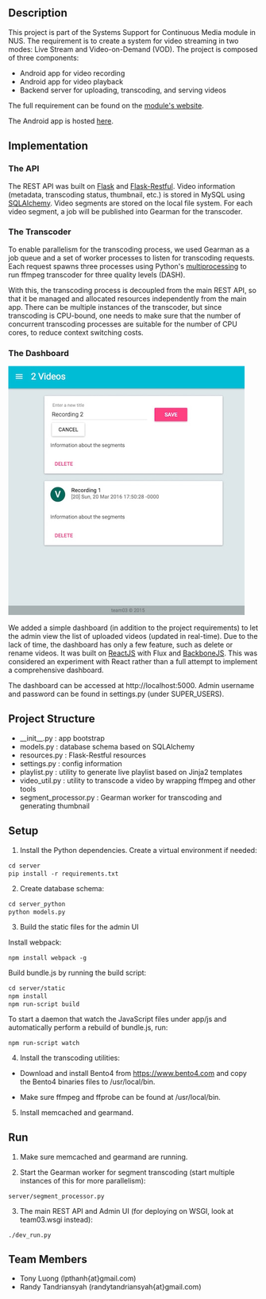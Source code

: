 ## Description
This project is part of the Systems Support for Continuous Media module in NUS. The requirement is to create a system for video streaming in two modes: Live Stream and Video-on-Demand (VOD). The project is composed of three components:
* Android app for video recording
* Android app for video playback
* Backend server for uploading, transcoding, and serving videos

The full requirement can be found on the [module's website](http://www.comp.nus.edu.sg/~cs5248/proj.html).

The Android app is hosted [here](https://github.com/tonylpt/NUS-VideoStreaming-Android).

## Implementation

### The API
The REST API was built on [Flask](http://flask.pocoo.org) and [Flask-Restful](http://flask-restful-cn.readthedocs.org/en/0.3.4). Video information (metadata, transcoding status, thumbnail, etc.) is stored in MySQL using [SQLAlchemy](http://www.sqlalchemy.org). Video segments are stored on the local file system. For each video segment, a job will be published into Gearman for the transcoder.

### The Transcoder
To enable parallelism for the transcoding process, we used Gearman as a job queue and a set of worker processes to listen for transcoding requests. Each request spawns three processes using Python's [multiprocessing](https://docs.python.org/2/library/multiprocessing.html) to run ffmpeg transcoder for three quality levels (DASH).

With this, the transcoding process is decoupled from the main REST API, so that it be managed and allocated resources independently from the main app. There can be multiple instances of the transcoder, but since transcoding is CPU-bound, one needs to make sure that the number of concurrent transcoding processes are suitable for the number of CPU cores, to reduce context switching costs.

### The Dashboard
![Screenshot](/screenshot-server.jpeg?raw=true "Screenshot")

We added a simple dashboard (in addition to the project requirements) to let the admin view the list of uploaded videos (updated in real-time). Due to the lack of time, the dashboard has only a few feature, such as delete or rename videos. It was built on [ReactJS](https://facebook.github.io/react) with Flux and [BackboneJS](http://backbonejs.org). This was considered an experiment with React rather than a full attempt to implement a comprehensive dashboard.

The dashboard can be accessed at http://localhost:5000. Admin username and password can be found in settings.py (under SUPER_USERS).


## Project Structure
* \_\_init__.py             : app bootstrap
* models.py               : database schema based on SQLAlchemy
* resources.py            : Flask-Restful resources
* settings.py             : config information
* playlist.py             : utility to generate live playlist based on Jinja2 templates
* video_util.py           : utility to transcode a video by wrapping ffmpeg and other tools
* segment_processor.py   : Gearman worker for transcoding and generating thumbnail

## Setup

1. Install the Python dependencies. Create a virtual environment if needed:

```
cd server
pip install -r requirements.txt
```

2. Create database schema:

```
cd server_python
python models.py
```

3. Build the static files for the admin UI

Install webpack:

```
npm install webpack -g
```

Build bundle.js by running the build script:

```
cd server/static
npm install
npm run-script build
```

To start a daemon that watch the JavaScript files
under app/js and automatically perform a rebuild of
bundle.js, run:

```
npm run-script watch
```

4. Install the transcoding utilities:

* Download and install Bento4 from https://www.bento4.com and copy the Bento4 binaries files to /usr/local/bin.

* Make sure ffmpeg and ffprobe can be found at /usr/local/bin.


5. Install memcached and gearmand.


## Run

1. Make sure memcached and gearmand are running.

2. Start the Gearman worker for segment transcoding (start multiple instances of this for more parallelism):

```
server/segment_processor.py
```

3. The main REST API and Admin UI (for deploying on WSGI, look at team03.wsgi instead):

```
./dev_run.py
```

## Team Members
* Tony Luong (lpthanh{at}gmail.com)
* Randy Tandriansyah (randytandriansyah{at}gmail.com)
